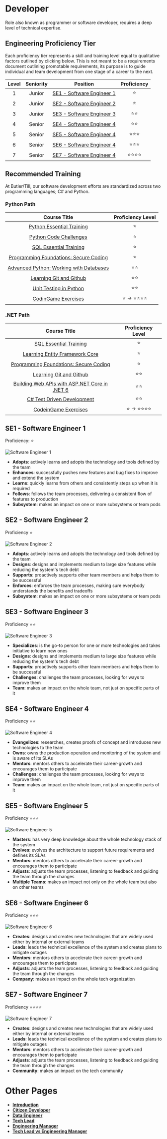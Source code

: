 # Developer

Role also known as programmer or software developer, requires a deep level of technical expertise.

## Engineering Proficiency Tier

Each proficiency tier represents a skill and training level equal to qualitative factors outlined by clicking below. This is not meant to be a requirements document outlining promotable requirements, its purpose is to guide individual and team development from one stage of a career to the next.

| Level | Seniority | Position | Proficiency |
| :---: | :---: | :---: | :---: |
| 1 | Junior | [SE1 - Software Engineer 1](#se1---software-engineer-1) | ⭐ |
| 2 | Junior | [SE2 - Software Engineer 2](#se2---software-engineer-2) | ⭐ |
| 3 | Junior | [SE3 - Software Engineer 3](#se3---software-engineer-3) | ⭐⭐ |
| 4 | Senior | [SE4 - Software Engineer 4](#se4---software-engineer-4) | ⭐⭐ |
| 5 | Senior | [SE5 - Software Engineer 4](#se5---software-engineer-5)  | ⭐⭐⭐ |
| 6 | Senior | [SE6 - Software Engineer 4](#se6---software-engineer-6) | ⭐⭐⭐ |
| 7 | Senior | [SE7 - Software Engineer 4](#se7---software-engineer-7)  | ⭐⭐⭐⭐ |

## Recommended Training

At Butler/Till, our software development efforts are standardized across two programming languages; C# and Python. 

### Python Path

| Course Title | Proficiency Level |
| :---: | :---: |
| [Python Essential Training](https://www.linkedin.com/learning-login/share?account=50239708&forceAccount=false&redirect=https%3A%2F%2Fwww.linkedin.com%2Flearning%2Fpython-essential-training-14898805%3Ftrk%3Dshare_ent_url%26shareId%3D%252F2C%252Bz%252FPMQDmCivruXDlrtg%253D%253D) |⭐|
| [Python Code Challenges](https://www.linkedin.com/learning-login/share?account=50239708&forceAccount=false&redirect=https%3A%2F%2Fwww.linkedin.com%2Flearning%2Fpython-code-challenges%3Ftrk%3Dshare_ent_url%26shareId%3DSd29h6FrT5G1%252Be2j0R9sMg%253D%253D) | ⭐|
| [SQL Essential Training](https://www.linkedin.com/learning-login/share?account=50239708&forceAccount=false&redirect=https%3A%2F%2Fwww.linkedin.com%2Flearning%2Fsql-essential-training-3%3Ftrk%3Dshare_ent_url%26shareId%3Dwk8cnbrzQN2l8cgIKdGd1w%253D%253D)| ⭐ |
| [Programming Foundations: Secure Coding](https://www.linkedin.com/learning-login/share?account=50239708&forceAccount=false&redirect=https%3A%2F%2Fwww.linkedin.com%2Flearning%2Fprogramming-foundations-secure-coding%3Ftrk%3Dshare_ent_url%26shareId%3DP3aVD9eKTJSqoasBx739uA%253D%253D) |⭐|
| [Advanced Python: Working with Databases](https://www.linkedin.com/learning/advanced-python-working-with-databases?u=50239708) | ⭐⭐ |
| [Learning Git and Github](https://www.linkedin.com/learning-login/share?account=50239708&forceAccount=false&redirect=https%3A%2F%2Fwww.linkedin.com%2Flearning%2Flearning-git-and-github-14213624%3Ftrk%3Dshare_ent_url%26shareId%3D26ySFnlsT2SfvFxnubtiGA%253D%253D) | ⭐⭐ |
| [Unit Testing in Python](https://www.linkedin.com/learning/unit-testing-in-python?u=50239708) | ⭐⭐ |
| [CodinGame Exercises](https://www.codingame.com/start)| ⭐ -> ⭐⭐⭐⭐|


### .NET Path

| Course Title | Proficiency Level |
| :---: | :---: |
| [SQL Essential Training](https://www.linkedin.com/learning-login/share?account=50239708&forceAccount=false&redirect=https%3A%2F%2Fwww.linkedin.com%2Flearning%2Fsql-essential-training-3%3Ftrk%3Dshare_ent_url%26shareId%3Dwk8cnbrzQN2l8cgIKdGd1w%253D%253D)| ⭐ |
| [Learning Entity Framework Core](https://www.linkedin.com/learning-login/share?account=50239708&forceAccount=false&redirect=https%3A%2F%2Fwww.linkedin.com%2Flearning%2Flearning-entity-framework-core%3Ftrk%3Dshare_ent_url%26shareId%3DkHAy9mAXQkOqYLDUhfoiVQ%253D%253D)| ⭐ |
| [Programming Foundations: Secure Coding](https://www.linkedin.com/learning-login/share?account=50239708&forceAccount=false&redirect=https%3A%2F%2Fwww.linkedin.com%2Flearning%2Fprogramming-foundations-secure-coding%3Ftrk%3Dshare_ent_url%26shareId%3DP3aVD9eKTJSqoasBx739uA%253D%253D) |⭐ |
| [Learning Git and Github](https://www.linkedin.com/learning-login/share?account=50239708&forceAccount=false&redirect=https%3A%2F%2Fwww.linkedin.com%2Flearning%2Flearning-git-and-github-14213624%3Ftrk%3Dshare_ent_url%26shareId%3D26ySFnlsT2SfvFxnubtiGA%253D%253D) | ⭐⭐ |
| [Building Web APIs with ASP.NET Core in .NET 6](https://www.linkedin.com/learning-login/share?account=50239708&forceAccount=false&redirect=https%3A%2F%2Fwww.linkedin.com%2Flearning%2Fbuilding-web-apis-with-asp-dot-net-core-in-dot-net-6%3Ftrk%3Dshare_ent_url%26shareId%3DCOCQaoB4TJG3XXHBnmrEug%253D%253D) | ⭐⭐|
| [C# Test Driven Development](https://www.linkedin.com/learning/c-sharp-test-driven-development-14275015?u=50239708)| ⭐⭐|
| [CodeinGame Exercises](https://www.codingame.com/start)| ⭐ -> ⭐⭐⭐⭐|


## SE1 - Software Engineer 1
Proficiency: ⭐

![Software Engineer 1](/charts/developer-1.png)

* **Adopts**: actively learns and adopts the technology and tools defined by the team
* **Enhances**: successfully pushes new features and bug fixes to improve and extend the system
* **Learns**: quickly learns from others and consistently steps up when it is required
* **Follows**: follows the team processes, delivering a consistent flow of features to production
* **Subsystem**: makes an impact on one or more subsystems or team pods

## SE2 - Software Engineer 2
Proficiency ⭐

![Software Engineer 2](/charts/developer-2.png)

* **Adopts**: actively learns and adopts the technology and tools defined by the team
* **Designs**: designs and implements medium to large size features while reducing the system's tech debt
* **Supports**: proactively supports other team members and helps them to be successful
* **Enforces**: enforces the team processes, making sure everybody understands the benefits and tradeoffs
* **Subsystem**: makes an impact on one or more subsystems or team pods

## SE3 - Software Engineer 3
Proficiency ⭐⭐

![Software Engineer 3](/charts/developer-3.png)

* **Specializes**: is the go-to person for one or more technologies and takes initiative to learn new ones
* **Designs**: designs and implements medium to large size features while reducing the system's tech debt
* **Supports**: proactively supports other team members and helps them to be successful
* **Challenges**: challenges the team processes, looking for ways to improve them
* **Team**: makes an impact on the whole team, not just on specific parts of it

## SE4 - Software Engineer 4
Proficiency ⭐⭐

![Software Engineer 4](/charts/developer-4.png)

* **Evangelizes**: researches, creates proofs of concept and introduces new technologies to the team
* **Owns**: owns the production operation and monitoring of the system and is aware of its SLAs
* **Mentors**: mentors others to accelerate their career-growth and encourages them to participate
* **Challenges**: challenges the team processes, looking for ways to improve them
* **Team**: makes an impact on the whole team, not just on specific parts of it

## SE5 - Software Engineer 5
Proficiency ⭐⭐⭐

![Software Engineer 5](/charts/developer-5.png)

* **Masters**: has very deep knowledge about the whole technology stack of the system
* **Evolves**: evolves the architecture to support future requirements and defines its SLAs
* **Mentors**: mentors others to accelerate their career-growth and encourages them to participate
* **Adjusts**: adjusts the team processes, listening to feedback and guiding the team through the changes
* **Multiple Teams**: makes an impact not only on the whole team but also on other teams

## SE6 - Software Engineer 6
Proficiency ⭐⭐⭐

![Software Engineer 6](/charts/developer-6.png)

* **Creates**: designs and creates new technologies that are widely used either by internal or external teams
* **Leads**: leads the technical excellence of the system and creates plans to mitigate outages
* **Mentors**: mentors others to accelerate their career-growth and encourages them to participate
* **Adjusts**: adjusts the team processes, listening to feedback and guiding the team through the changes
* **Company**: makes an impact on the whole tech organization

## SE7 - Software Engineer 7
Proficiency ⭐⭐⭐⭐

![Software Engineer 7](/charts/developer-7.png)

* **Creates**: designs and creates new technologies that are widely used either by internal or external teams
* **Leads**: leads the technical excellence of the system and creates plans to mitigate outages
* **Mentors**: mentors others to accelerate their career-growth and encourages them to participate
* **Adjusts**: adjusts the team processes, listening to feedback and guiding the team through the changes
* **Community**: makes an impact on the tech community

# Other Pages

* [**Introduction**](README.md)
* [**Citizen Developer**](CitizenDeveloper.md)
* [**Data Engineer**](DataEngineer.md)
* [**Tech Lead**](TechLead.md)
* [**Engineering Manager**](EngineeringManager.md)
* [**Tech Lead vs Engineering Manager**](TechLead-EngineeringManager.md)

